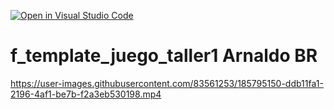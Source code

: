 [![Open in Visual Studio Code](https://classroom.github.com/assets/open-in-vscode-c66648af7eb3fe8bc4f294546bfd86ef473780cde1dea487d3c4ff354943c9ae.svg)](https://classroom.github.com/online_ide?assignment_repo_id=8237899&assignment_repo_type=AssignmentRepo)
# f_template_juego_taller1 Arnaldo BR

https://user-images.githubusercontent.com/83561253/185795150-ddb11fa1-2196-4af1-be7b-f2a3eb530198.mp4

